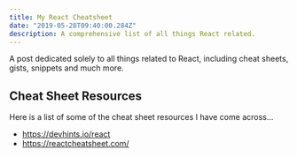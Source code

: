 ```yaml
---
title: My React Cheatsheet
date: "2019-05-28T09:40:00.284Z"
description: A comprehensive list of all things React related.
---
```


A post dedicated solely to all things related to React, including cheat sheets, gists, snippets and much more.

## Cheat Sheet Resources

Here is a list of some of the cheat sheet resources I have come across...

- https://devhints.io/react
- https://reactcheatsheet.com/
